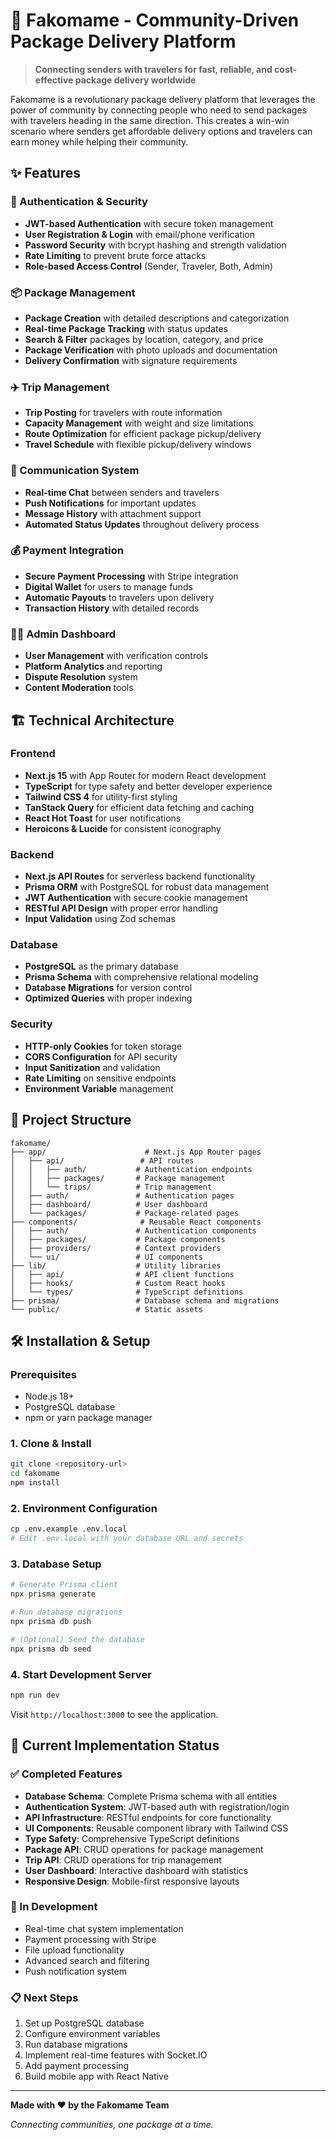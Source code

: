 # 🚀 Fakomame - Community-Driven Package Delivery Platform

> **Connecting senders with travelers for fast, reliable, and cost-effective package delivery worldwide**

Fakomame is a revolutionary package delivery platform that leverages the power of community by connecting people who need to send packages with travelers heading in the same direction. This creates a win-win scenario where senders get affordable delivery options and travelers can earn money while helping their community.

## ✨ Features

### 🔐 Authentication & Security
- **JWT-based Authentication** with secure token management
- **User Registration & Login** with email/phone verification
- **Password Security** with bcrypt hashing and strength validation
- **Rate Limiting** to prevent brute force attacks
- **Role-based Access Control** (Sender, Traveler, Both, Admin)

### 📦 Package Management
- **Package Creation** with detailed descriptions and categorization
- **Real-time Package Tracking** with status updates
- **Search & Filter** packages by location, category, and price
- **Package Verification** with photo uploads and documentation
- **Delivery Confirmation** with signature requirements

### ✈️ Trip Management
- **Trip Posting** for travelers with route information
- **Capacity Management** with weight and size limitations
- **Route Optimization** for efficient package pickup/delivery
- **Travel Schedule** with flexible pickup/delivery windows

### 💬 Communication System
- **Real-time Chat** between senders and travelers
- **Push Notifications** for important updates
- **Message History** with attachment support
- **Automated Status Updates** throughout delivery process

### 💰 Payment Integration
- **Secure Payment Processing** with Stripe integration
- **Digital Wallet** for users to manage funds
- **Automatic Payouts** to travelers upon delivery
- **Transaction History** with detailed records

### 👨‍💼 Admin Dashboard
- **User Management** with verification controls
- **Platform Analytics** and reporting
- **Dispute Resolution** system
- **Content Moderation** tools

## 🏗️ Technical Architecture

### Frontend
- **Next.js 15** with App Router for modern React development
- **TypeScript** for type safety and better developer experience
- **Tailwind CSS 4** for utility-first styling
- **TanStack Query** for efficient data fetching and caching
- **React Hot Toast** for user notifications
- **Heroicons & Lucide** for consistent iconography

### Backend
- **Next.js API Routes** for serverless backend functionality
- **Prisma ORM** with PostgreSQL for robust data management
- **JWT Authentication** with secure cookie management
- **RESTful API Design** with proper error handling
- **Input Validation** using Zod schemas

### Database
- **PostgreSQL** as the primary database
- **Prisma Schema** with comprehensive relational modeling
- **Database Migrations** for version control
- **Optimized Queries** with proper indexing

### Security
- **HTTP-only Cookies** for token storage
- **CORS Configuration** for API security
- **Input Sanitization** and validation
- **Rate Limiting** on sensitive endpoints
- **Environment Variable** management

## 📁 Project Structure

```
fakomame/
├── app/                      # Next.js App Router pages
│   ├── api/                 # API routes
│   │   ├── auth/           # Authentication endpoints
│   │   ├── packages/       # Package management
│   │   └── trips/          # Trip management
│   ├── auth/               # Authentication pages
│   ├── dashboard/          # User dashboard
│   └── packages/           # Package-related pages
├── components/              # Reusable React components
│   ├── auth/               # Authentication components
│   ├── packages/           # Package components
│   ├── providers/          # Context providers
│   └── ui/                 # UI components
├── lib/                    # Utility libraries
│   ├── api/                # API client functions
│   ├── hooks/              # Custom React hooks
│   └── types/              # TypeScript definitions
├── prisma/                 # Database schema and migrations
└── public/                 # Static assets
```

## 🛠️ Installation & Setup

### Prerequisites
- Node.js 18+ 
- PostgreSQL database
- npm or yarn package manager

### 1. Clone & Install
```bash
git clone <repository-url>
cd fakomame
npm install
```

### 2. Environment Configuration
```bash
cp .env.example .env.local
# Edit .env.local with your database URL and secrets
```

### 3. Database Setup
```bash
# Generate Prisma client
npx prisma generate

# Run database migrations
npx prisma db push

# (Optional) Seed the database
npx prisma db seed
```

### 4. Start Development Server
```bash
npm run dev
```

Visit `http://localhost:3000` to see the application.

## 🚀 Current Implementation Status

### ✅ Completed Features
- **Database Schema**: Complete Prisma schema with all entities
- **Authentication System**: JWT-based auth with registration/login
- **API Infrastructure**: RESTful endpoints for core functionality
- **UI Components**: Reusable component library with Tailwind CSS
- **Type Safety**: Comprehensive TypeScript definitions
- **Package API**: CRUD operations for package management
- **Trip API**: CRUD operations for trip management
- **User Dashboard**: Interactive dashboard with statistics
- **Responsive Design**: Mobile-first responsive layouts

### 🚧 In Development
- Real-time chat system implementation
- Payment processing with Stripe
- File upload functionality
- Advanced search and filtering
- Push notification system

### 📋 Next Steps
1. Set up PostgreSQL database
2. Configure environment variables
3. Run database migrations
4. Implement real-time features with Socket.IO
5. Add payment processing
6. Build mobile app with React Native

---

**Made with ❤️ by the Fakomame Team**

*Connecting communities, one package at a time.*
